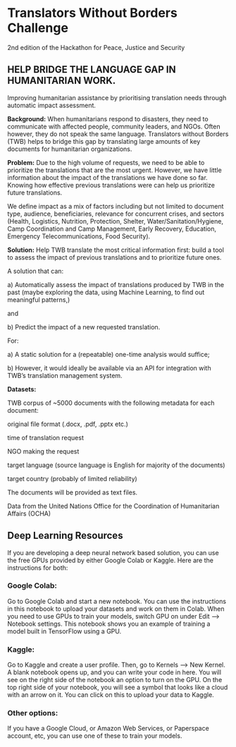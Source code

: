 # Translators Without Borders Challenge
2nd edition of the Hackathon for Peace, Justice and Security

## HELP BRIDGE THE LANGUAGE GAP IN HUMANITARIAN WORK.
Improving humanitarian assistance by prioritising translation needs through automatic impact assessment.

**Background:** When humanitarians respond to disasters, they need to communicate with affected people, community leaders, and NGOs. Often however, they do not speak the same language. Translators without Borders (TWB) helps to bridge this gap by translating large amounts of key documents for humanitarian organizations. 

**Problem:** Due to the high volume of requests, we need to be able to prioritize the translations that are the most urgent. However, we have little information about the impact of the translations we have done so far. Knowing how effective previous translations were can help us prioritize future translations.

 We define impact as a mix of factors including but not limited to document type, audience, beneficiaries, relevance for concurrent crises, and sectors (Health, Logistics, Nutrition, Protection, Shelter, Water/Sanitation/Hygiene, Camp Coordination and Camp Management, Early Recovery, Education, Emergency Telecommunications, Food Security).      

**Solution:** Help TWB translate the most critical information first: build a tool to assess the impact of previous translations and to prioritize future ones.

A solution that can:

a)    Automatically assess the impact of translations produced by TWB in the past (maybe exploring the data, using Machine Learning, to find out meaningful patterns,)

and

b)    Predict the impact of a new requested translation.

For:

a) A static solution for a (repeatable) one-time analysis would suffice;

b) However, it would ideally be available via an API for integration with TWB’s translation management system. 

**Datasets:**

TWB corpus of ~5000 documents with the following metadata for each document:

original file format (.docx, .pdf, .pptx etc.)

time of translation request

NGO making the request

target language (source language is English for majority of the documents)

target country (probably of limited reliability)

The documents will be provided as text files.

Data from the United Nations Office for the Coordination of Humanitarian Affairs (OCHA)



## Deep Learning Resources
If you are developing a deep neural network based solution, you can use the free GPUs provided by either Google Colab or Kaggle. Here are the instructions for both:

### Google Colab:
Go to Google Colab and start a new notebook. You can use the instructions in this notebook to upload your datasets and work on them in Colab. When you need to use GPUs to train your models, switch GPU on under Edit --> Notebook settings. This notebook shows you an example of training a model built in TensorFlow using a GPU.

### Kaggle:
Go to Kaggle and create a user profile. Then, go to Kernels --> New Kernel. A blank notebook opens up, and you can write your code in here. You will see on the right side of the notebook an option to turn on the GPU. On the top right side of your notebook, you will see a symbol that looks like a cloud with an arrow on it. You can click on this to upload your data to Kaggle.

### Other options:
If you have a Google Cloud, or Amazon Web Services, or Paperspace account, etc, you can use one of these to train your models.
